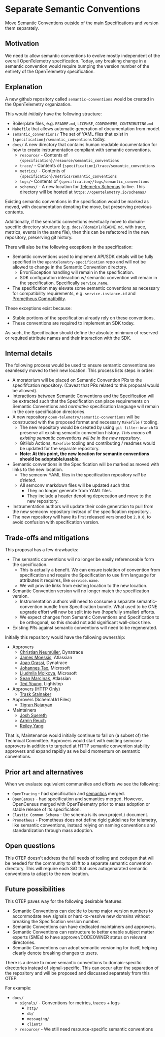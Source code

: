# Separate Semantic Conventions

Move Semantic Conventions outside of the main Specifications and version them
separately.

## Motivation

We need to allow semantic conventions to evolve mostly independent of the
overall OpenTelemetry specification. Today, any breaking change in a semantic
convention would require bumping the version number of the entirety of the
OpenTelemetry specification.

## Explanation

A new github repository called `semantic-conventions` would be created in the
OpenTelemetry organization.

This would *initially* have the following structure:

- Boilerplate files, e.g. `README.md`, `LICENSE`, `CODEOWNERS`, `CONTRIBUTING.md`
- `Makefile` that allows automatic generation of documentation from model.
- `semantic_conventions/` The set of YAML files that exist in
  `{specification}/semantic_conventions` today.
- `docs/` A new directory that contains human readable documentation for how to
  create instrumentation compliant with semantic conventions.
  - `resource/` - Contents of `{specification}/resource/semantic_conventions`
  - `trace/` - Contents of `{specification}/trace/semantic_conventions`
  - `metrics/` - Contents of `{specification}/metrics/semantic_conventions`
  - `logs/`- Contents of `{specification}/logs/semantic_conventions`
  - `schemas/` - A new location for [Telemetry Schemas](https://github.com/open-telemetry/opentelemetry-specification/blob/main/specification/schemas/README.md)
    to live. This directory will be hosted at
    `https://opentelemetry.io/schemas/`

Existing semantic conventions in the specification would be marked as
moved, with documentation denoting the move, but preserving previous contents.

Additionally, if the semantic conventions eventually move to domain-specific
directory structure (e.g. `docs/{domain}/README.md`, with trace, metrics, events
in the same file), then this can be refactored in the new repository, preserving
git history.

There will also be the following exceptions in the specification:

- Semantic conventions used to implement API/SDK details will be fully specified in the `opentelemetry-specification` repo
  and will not be allowed to change in the Semantic Convention directory.
  - Error/Exception handling will remain in the specification.
  - SDK configuration interaction w/ semantic convention will remain in the
    specification. Specifically `service.name`.
- The specification may elevate some semantic conventions as necessary for
  compatibility requirements, e.g. `service.instance.id` and
  [Prometheus Compatibility](https://github.com/open-telemetry/opentelemetry-specification/blob/main/specification/compatibility/prometheus_and_openmetrics.md).

These exceptions exist because:

- Stable portions of the specification already rely on these conventions.
- These conventions are required to implement an SDK today.

As such, the Specification should define the absolute minimum of reserved or
required attribute names and their interaction with the SDK.

## Internal details

The following process would be used to ensure semantic conventions are
seamlessly moved to their new location. This process lists steps in order:

- A moratorium will be placed on Semantic Convention PRs to the specififcation
  repository. (Caveat that PRs related to this proposal would be allowed).
- Interactions between Semantic Conventions and the Specification will be
  extracted such that the Specification can place requirements on Semantic
  Conventions and *normative* specification language will remain in the
  core specification directories.
- A new repository `open-telemetry/semantic-conventions` will be constructed with
  the proposed format and necessary `Makefile` / tooling.
  - The new repository would be created by using `git filter-branch` to preserve
    all existing semantic convention history. *This means all existing
    semantic conventions will be in the new repository*.
  - GitHub Actions, `Makefile` tooling and contributing / readmes would be
    updated for the separate repository.
  - **Note: At this point, the new location for semantic conventions should
      be adoptable/usable.**
- Semantic conventions in the Specification will be marked as moved with
  links to the new location.
  - The semconv YAML files in the specification repository *will be deleted*.
  - All semconv markdown files will be updated such that:
    - They no longer generate from YAML files.
    - They include a header denoting deprecation and move to the new repository.
- Instrumentation authors will update their code generation to pull from the new
  semconv repository instead of the specification repository..
- The new repository will have its first released versioned be `2.0.0`, to avoid
    confusion with specification version.

## Trade-offs and mitigations

This proposal has a few drawbacks:

- The semantic conventions will no longer be easily referenceable form the specification.
  - This is actually a benefit. We can ensure isolation of convention from
    specification and require the Specification to use firm language for
    attributes it requires, like `service.name`.
  - We will provide links from existing location to the new location.
- Semantic Convention version will no longer match the specification version.
  - Instrumentation authors will need to consume a separate semantic-convention
    bundle from Specification bundle. What used to be ONE upgrade effort will
    now be split into two (hopefully smaller) efforts.
  - We expect changes from Semantic Conventions and Specification to be
    orthogonal, so this should not add significant wall-clock time.
- Existing PRs against semantic conventions will need to be regenerated.

Initially this repository would have the following ownership:

- Approvers
  - [Christian Neumüller](https://github.com/Oberon00), Dynatrace
  - [James Moessis](https://github.com/jamesmoessis), Atlassian
  - [Joao Grassi](https://github.com/joaopgrassi), Dynatrace
  - [Johannes Tax](https://github.com/pyohannes), Microsoft
  - [Liudmila Molkova](https://github.com/lmolkova), Microsoft
  - [Sean Marcinak](https://github.com/MovieStoreGuy), Atlassian
  - [Ted Young](https://github.com/tedsuo), Lightstep
- Approvers (HTTP Only)
  - [Trask Stalnaker](github.com/trask)
- Approvers (SchemaUrl Files)
  - [Tigran Najaryan](github.com/tigrannajaryan)
- Maintainers
  - [Josh Suereth](github.com/jsuereth)
  - [Armin Reuch](github.com/arminru)
  - [Reiley Yang](github.com/reyang)

That is, Maintenance would initially continue to fall on (a subset of) the
Technical Committee. Approvers would start with existing semconv approvers in
addition to targeted at HTTP semantic convention stability approvers and
expand rapidly as we build momentum on semantic conventions.

## Prior art and alternatives

When we evaluate equivalent communities and efforts we see the following:

- `OpenTracing` - had specification and [semantics](https://github.com/opentracing/specification/blob/master/semantic_conventions.md)
  merged.
- `OpenCensus` - had specification and semantics merged. However, OpenCensus
  merged with OpenTelemetry prior to mass adoption or stable release of its
  specification.
- `Elastic Common Schema` - the schema is its own project / document.
- `Prometheus` - Prometheus does not define rigid guidelines for telemetry, like
  semantic conventions, instead relying on naming conventions and
  standardization through mass adoption.

## Open questions

This OTEP doesn't address the full needs of tooling and codegen that will be
needed for the community to shift to a separate semantic convention directory.
This will require each SiG that uses autogenarated semantic conventions to
adapt to the new location.

## Future possibilities

This OTEP paves way for the following desirable features:

- Semantic Conventions can decide to bump major version numbers to accommodate
  new signals or hard-to-resolve new domains without breaking the Specification
  version number.
- Semantic Conventions can have dedicated maintainers and approvers.
- Semantic Conventions can restructure to better enable subject matter experts
  (SMEs) to have approver/CODEOWNER status on relevant directories.
- Semantic Conventions can adopt semantic versioning for itself, helping clearly
  denote breaking changes to users.

There is a desire to move semantic conventions to domain-specific directories
instead of signal-specific. This can occur after the separation of the repository
and will be proposed and discussed separately from this OTEP.

For example:

- `docs/`
  - `signals/` - Conventions for metrics, traces + logs
    - `http/`
    - `db/`
    - `messaging/`
    - `client/`
  - `resource/` - We still need resource-specific semantic conventions
